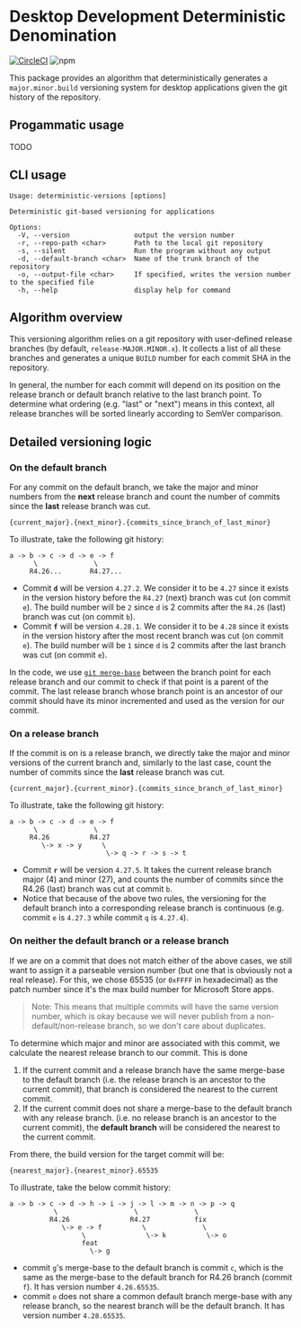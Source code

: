 # Desktop Development Deterministic Denomination

[![CircleCI](https://circleci.com/gh/tinyspeck/deterministic-versions.svg?style=shield)](https://circleci.com/gh/tinyspeck/deterministic-versions)
![npm](https://img.shields.io/npm/v/deterministic-versions)

This package provides an algorithm that deterministically generates a `major.minor.build`
versioning system for desktop applications given the git history of the repository.

## Progammatic usage

TODO

## CLI usage

```
Usage: deterministic-versions [options]

Deterministic git-based versioning for applications

Options:
  -V, --version                output the version number
  -r, --repo-path <char>       Path to the local git repository
  -s, --silent                 Run the program without any output
  -d, --default-branch <char>  Name of the trunk branch of the repository
  -o, --output-file <char>     If specified, writes the version number to the specified file
  -h, --help                   display help for command
```

## Algorithm overview

This versioning algorithm relies on a git repository with user-defined release branches
(by default, `release-MAJOR.MINOR.x`). It collects a list of all these branches and generates
a unique `BUILD` number for each commit SHA in the repository.

In general, the number for each commit will depend on its position on the release branch or default
branch relative to the last branch point. To determine what ordering (e.g. "last" or "next") means
in this context, all release branches will be sorted linearly according to SemVer comparison.

## Detailed versioning logic

### On the default branch

For any commit on the default branch, we take the major and minor numbers from the **next** release
branch and count the number of commits since the **last** release branch was cut.

```
{current_major}.{next_minor}.{commits_since_branch_of_last_minor}
```

To illustrate, take the following git history:

```plaintext
a -> b -> c -> d -> e -> f
      \              \
     R4.26...       R4.27...
```

- Commit **`d`** will be version `4.27.2`. We consider it to be `4.27` since it exists in the
  version history before the `R4.27` (next) branch was cut (on commit `e`). The build number will
  be `2` since `d` is 2 commits after the `R4.26` (last) branch was cut (on commit `b`).
- Commit **`f`** will be version `4.28.1`. We consider it to be `4.28` since it exists in the
  version history after the most recent branch was cut (on commit `e`). The build number will
  be `1` since `d` is 2 commits after the last branch was cut (on commit `e`).

In the code, we use [`git merge-base`](https://git-scm.com/docs/git-merge-base)
between the branch point for each release branch and our commit to check if that point is a parent
of the commit. The last release branch whose branch point is an ancestor of our commit should have
its minor incremented and used as the version for our commit.

### On a release branch

If the commit is on is a release branch, we directly take the major and minor versions of the
current branch and, similarly to the last case, count the number of commits since the **last** release
branch was cut.

```
{current_major}.{current_minor}.{commits_since_branch_of_last_minor}
```

To illustrate, take the following git history:

```plaintext
a -> b -> c -> d -> e -> f
      \              \
     R4.26          R4.27
        \-> x -> y     \
                        \-> q -> r -> s -> t
```

- Commit **`r`** will be version `4.27.5`. It takes the current release branch major (4) and minor (27),
  and counts the number of commits since the R4.26 (last) branch was cut at commit `b`.
- Notice that because of the above two rules, the versioning for the default branch into a corresponding
  release branch is continuous (e.g. commit `e` is `4.27.3` while commit `q` is `4.27.4`).

### On neither the default branch or a release branch

If we are on a commit that does not match either of the above cases, we still want to assign it a
parseable version number (but one that is obviously not a real release). For this, we chose 65535
(or `0xFFFF` in hexadecimal) as the patch number since it's the max build number for Microsoft
Store apps.

> Note: This means that multiple commits will have the same version number, which is okay because
> we will never publish from a non-default/non-release branch, so we don't care about duplicates.

To determine which major and minor are associated with this commit, we calculate the nearest
release branch to our commit. This is done

1. If the current commit and a release branch have the same merge-base to the default branch
   (i.e. the release branch is an ancestor to the current commit), that branch is considered the
   nearest to the current commit.
1. If the current commit does not share a merge-base to the default branch with any release branch.
   (i.e. no release branch is an ancestor to the current commit), the **default branch** will be
   considered the nearest to the current commit.

From there, the build version for the target commit will be:

```
{nearest_major}.{nearest_minor}.65535
```

To illustrate, take the below commit history:

```plaintext
a -> b -> c -> d -> h -> i -> j -> l -> m -> n -> p -> q
           \                   \              \
          R4.26               R4.27           fix
             \-> e -> f          \              \
                  \               \-> k          \-> o
                  feat
                    \-> g
```

- commit `g`'s merge-base to the default branch is commit `c`, which is the same as the merge-base to
  the default branch for R4.26 branch (commit `f`). It has version number `4.26.65535`.
- commit `o` does not share a common default branch merge-base with any release branch, so the nearest
  branch will be the default branch. It has version number `4.28.65535`.
